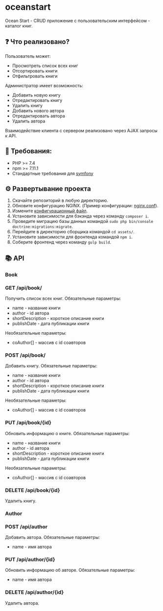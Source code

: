 # oceanstart
Ocean Start - CRUD приложение с пользовательским интерфейсом - каталог книг.

## ❓ Что реализовано?
Пользователь может:
* Просмотреть список всех книг
* Отсортировать книги
* Отфильтровать книги

Администратор имеет возможность:
* Добавить новую книгу
* Отредактировать книгу
* Удалить книгу
* Добавить нового автора
* Отредактировать автора
* Удалить автора

Взаимодействие клиента с сервером реализовано через AJAX запросы к API.

## 🔧 Требования:
* PHP >= 7.4
* npm >= 7.11.1
* Стандартные требования для [symfony](https://symfony.com/doc/current/setup.html#technical-requirements)

## ⚙️ Развертывание проекта

1. Скачайте репозиторий в любую директорию.
2. Обновите конфигурацию NGINX. (Пример конфигурации: [nginx.conf](nginx.conf)).
3. Измените [конфигурационный файл](.env).
4. Установите зависимости для бэкэнда через команду `composer i`.
5. Проведите миграцию базы данных командой `sudo php bin/console doctrine:migrations:migrate`.
6. Перейдите в директорию сборщика командой `cd assets/`.
7. Установите зависимости для фронтенда командой `npm i`.
8. Соберите фронтенд через команду `gulp build`.

## 📚 API
### Book
### GET /api/book/
Получить список всех книг. Обязательные параметры:
* name - название книги
* author - id автора
* shortDescription - короткое описание книги
* publishDate - дата публикации книги

Необязательные параметры:
* coAuthor[] - массив с id соавторов

### POST /api/book/
Добавить книгу. Обязательные параметры:
* name - название книги
* author - id автора
* shortDescription - короткое описание книги
* publishDate - дата публикации книги 
  
Необязательные параметры:
* coAuthor[] - массив с id соавторов
### PUT /api/book/{id}
Обновить информацию о книге. Обязательные параметры:
* name - название книги
* author - id автора
* shortDescription - короткое описание книги
* publishDate - дата публикации книги

Необязательные параметры:
* coAuthor[] - массив с id соавторов
### DELETE /api/book/{id}
Удалить книгу.

### Author

### POST /api/author
Добавить автора. Обязательные параметры:
* name - имя автора

### PUT /api/author/{id}
Обновить информацию об авторе. Обязательные параметры:
* name - имя автора

### DELETE /api/author/{id}
Удалить автора.